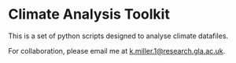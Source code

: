 # Climate Analysis Toolkit

This is a set of python scripts designed to analyse climate datafiles.

For collaboration, please email me at k.miller.1@research.gla.ac.uk.
